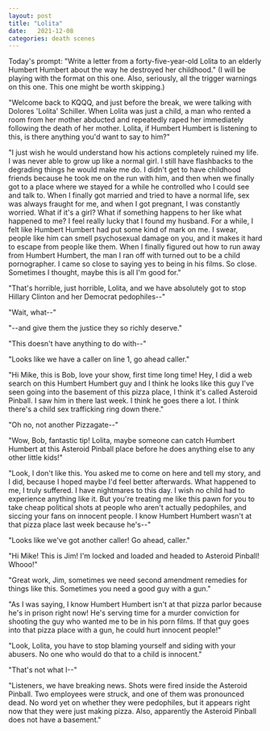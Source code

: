 ```yaml
---
layout: post
title: "Lolita"
date:   2021-12-08
categories: death scenes
---
```

Today's prompt: "Write a letter from a forty-five-year-old Lolita to an elderly Humbert Humbert about the way he destroyed her childhood." (I will be playing with the format on this one. Also, seriously, all the trigger warnings on this one. This one might be worth skipping.)

"Welcome back to KQQQ, and just before the break, we were talking with Dolores 'Lolita' Schiller. When Lolita was just a child, a man who rented a room from her mother abducted and repeatedly raped her immediately following the death of her mother. Lolita, if Humbert Humbert is listening to this, is there anything you'd want to say to him?"

"I just wish he would understand how his actions completely ruined my life. I was never able to grow up like a normal girl. I still have flashbacks to the degrading things he would make me do. I didn't get to have childhood friends because he took me on the run with him, and then when we finally got to a place where we stayed for a while he controlled who I could see and talk to. When I finally got married and tried to have a normal life, sex was always fraught for me, and when I got pregnant, I was constantly worried. What if it's a girl? What if something happens to her like what happened to me? I feel really lucky that I found my husband. For a while, I felt like Humbert Humbert had put some kind of mark on me. I swear, people like him can smell psychosexual damage on you, and it makes it hard to escape from people like them. When I finally figured out how to run away from Humbert Humbert, the man I ran off with turned out to be a child pornographer. I came so close to saying yes to being in his films. So close. Sometimes I thought, maybe this is all I'm good for."

"That's horrible, just horrible, Lolita, and we have absolutely got to stop Hillary Clinton and her Democrat pedophiles--"

"Wait, what--"

"--and give them the justice they so richly deserve."

"This doesn't have anything to do with--"

"Looks like we have a caller on line 1, go ahead caller."

"Hi Mike, this is Bob, love your show, first time long time! Hey, I did a web search on this Humbert Humbert guy and I think he looks like this guy I've seen going into the basement of this pizza place, I think it's called Asteroid Pinball. I saw him in there last week. I think he goes there a lot. I think there's a child sex trafficking ring down there."

"Oh no, not another Pizzagate--"

"Wow, Bob, fantastic tip! Lolita, maybe someone can catch Humbert Humbert at this Asteroid Pinball place before he does anything else to any other little kids!"

"Look, I don't like this. You asked me to come on here and tell my story, and I did, because I hoped maybe I'd feel better afterwards. What happened to me, I truly suffered. I have nightmares to this day. I wish no child had to experience anything like it. But you're treating me like this pawn for you to take cheap political shots at people who aren't actually pedophiles, and siccing your fans on innocent people. I know Humbert Humbert wasn't at that pizza place last week because he's--"

"Looks like we've got another caller! Go ahead, caller."

"Hi Mike! This is Jim! I'm locked and loaded and headed to Asteroid Pinball! Whooo!"

"Great work, Jim, sometimes we need second amendment remedies for things like this. Sometimes you need a good guy with a gun."

"As I was saying, I know Humbert Humbert isn't at that pizza parlor because he's in prison right now! He's serving time for a murder conviction for shooting the guy who wanted me to be in his porn films. If that guy goes into that pizza place with a gun, he could hurt innocent people!"

"Look, Lolita, you have to stop blaming yourself and siding with your abusers. No one who would do that to a child is innocent."

"That's not what I--"

"Listeners, we have breaking news. Shots were fired inside the Asteroid Pinball. Two employees were struck, and one of them was pronounced dead. No word yet on whether they were pedophiles, but it appears right now that they were just making pizza. Also, apparently the Asteroid Pinball does not have a basement." 
